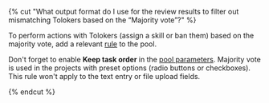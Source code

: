 {% cut "What output format do I use for the review results to filter out mismatching Tolokers based on the “Majority vote”?" %}

To perform actions with Tolokers (assign a skill or ban them) based on the majority vote, add a relevant [rule](../../../concepts/mvote.md) to the pool.

Don't forget to enable **Keep task order** in the [pool parameters](../../../concepts/pool-main.md#pool-params). Majority vote is used in the projects with preset options (radio buttons or checkboxes). This rule won't apply to the text entry or file upload fields.

{% endcut %}